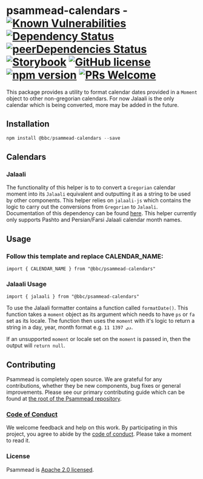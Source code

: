 # psammead-calendars - [![Known Vulnerabilities](https://snyk.io/test/github/bbc/psammead/badge.svg?targetFile=packages%2Fcomponents%2Fpsammead-calendars%2Fpackage.json)](https://snyk.io/test/github/bbc/psammead?targetFile=packages%2Fcomponents%2Fpsammead-calendars%2Fpackage.json) [![Dependency Status](https://david-dm.org/bbc/psammead.svg?path=packages/components/psammead-calendars)](https://david-dm.org/bbc/psammead?path=packages/components/psammead-calendars) [![peerDependencies Status](https://david-dm.org/bbc/psammead/peer-status.svg?path=packages/components/psammead-calendars)](https://david-dm.org/bbc/psammead?path=packages/components/psammead-calendars&type=peer) [![Storybook](https://raw.githubusercontent.com/storybooks/brand/master/badge/badge-storybook.svg?sanitize=true)](https://bbc.github.io/psammead/?path=/story/moment-calendars--containing-image) [![GitHub license](https://img.shields.io/badge/license-Apache%202.0-blue.svg)](https://github.com/bbc/psammead/blob/latest/LICENSE) [![npm version](https://img.shields.io/npm/v/@bbc/psammead-calendars.svg)](https://www.npmjs.com/package/@bbc/psammead-calendars) [![PRs Welcome](https://img.shields.io/badge/PRs-welcome-brightgreen.svg)](https://github.com/bbc/psammead/blob/latest/CONTRIBUTING.md)

This package provides a utility to format calendar dates provided in a `Moment` object to other non-gregorian calendars. For now Jalaali is the only calendar which is being converted, more may be added in the future.

## Installation

```jsx
npm install @bbc/psammead-calendars --save
```

## Calendars

### Jalaali

The functionality of this helper is to to convert a `Gregorian` calendar moment into its `Jalaali` equivalent and outputting it as a string to be used by other components. This helper relies on `jalaali-js` which contains the logic to carry out the conversions from `Gregorian` to `Jalaali`. Documentation of this dependency can be found [here](https://www.npmjs.com/package/jalaali-js). This helper currently only supports Pashto and Persian/Farsi Jalaali calendar month names.

## Usage

<!-- Description of the component usage -->
### Follow this template and replace CALENDAR_NAME:
```
import { CALENDAR_NAME } from "@bbc/psammead-calendars"
```
### Jalaali Usage
```
import { jalaali } from "@bbc/psammead-calendars"
```
To use the Jalaali formatter contains a function called `formatDate()`. This function takes a `moment` object as its argument which needs to have `ps` or `fa` set as its locale. The function then uses the `moment` with it's logic to return a string in a day, year, month format e.g. `11 دی 1397`.

If an unsupported `moment` or locale set on the `moment` is passed in, then the output will `return null`.

## Contributing

Psammead is completely open source. We are grateful for any contributions, whether they be new components, bug fixes or general improvements. Please see our primary contributing guide which can be found at [the root of the Psammead repository](https://github.com/bbc/psammead/blob/latest/CONTRIBUTING.md).

### [Code of Conduct](https://github.com/bbc/psammead/blob/latest/CODE_OF_CONDUCT.md)

We welcome feedback and help on this work. By participating in this project, you agree to abide by the [code of conduct](https://github.com/bbc/psammead/blob/latest/CODE_OF_CONDUCT.md). Please take a moment to read it.

### License

Psammead is [Apache 2.0 licensed](https://github.com/bbc/psammead/blob/latest/LICENSE).
